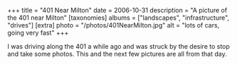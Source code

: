 +++
title = "401 Near Milton"
date = 2006-10-31
description = "A picture of the 401 near Milton"
[taxonomies]
albums = ["landscapes", "infrastructure", "drives"]
[extra]
photo = "/photos/401NearMilton.jpg"
alt = "lots of cars, going very fast"
+++

I was driving along the 401 a while ago and was struck by the desire to stop and take some photos. This and the next few pictures are all from that day.
